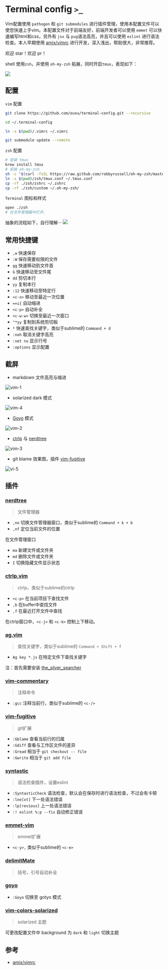 #  Terminal config `>_`


Vim配置使用 `pathogen` 和 `git submodules` 进行插件管理，使用本配置文件可以使您快速上手vim。本配置文件对于前端友好，前端开发者可以使用 `emmet` 可以快速编写html和css，另外有 `jsx` 与 `pug`语法高亮，并且可以使用 `eslint` 进行语法检查。本人早期使用 [amix/vimrc](https://github.com/amix/vimrc) 进行开发，深入浅出，帮助很大，非常推荐。

欢迎 star！欢迎 pr！

shell 使用`zsh`，并使用 `oh-my-zsh` 拓展，同时开启`tmux`，表现如下：

![](https://ooo.0o0.ooo/2017/07/01/5957b3c1e3fad.png)

## 配置
`vim` 配置

```bash
git clone https://github.com/ouxu/terminal-config.git --recursive

cd ~/.terminal-config

ln -s $(pwd)/.vimrc ~/.vimrc

git submodule update --remote
```

`zsh` 配置

```bash
# 安装 tmux
brew install tmux
# 安装 oh-my-zsh
sh -c "$(curl -fsSL https://raw.github.com/robbyrussell/oh-my-zsh/master/tools/install.sh)"
ln -s $(pwd)/zsh/tmux.conf ~/.tmux.conf
cp -rf ./zsh/zshrc ~/.zshrc
cp -rf ./zsh/custom ~/.oh-my-zsh/
```


`Terminal` 图标和样式

```bash
open ./zsh
# 在文件管理器中打开，
```

抽象的流程如下，自行理解···
![](https://ooo.0o0.ooo/2017/07/01/5957b6dbc93b2.png)

## 常用快捷键

+ `,w` 快速保存
+ `:W` 保存需要权限的文件
+ `gg` 快速移动到文件首
+ `G` 快速移动至文件尾
+ `dd` 剪切本行
+ `yy` 复制本行
+ `:12` 快速移动至特定行
+ `<c-o>` 移动至最近一次位置
+ `==i{` 自动缩进
+ `<c-p>` 自动补全
+ `<c-w-w>` 切换至最近一次窗口
+ `"*yy` 复制到系统剪切板
+ `*` 快速查找关键字，类似于sublime的 `Command + d`
+ `:noh` 取消关键字高亮
+ `:set nu` 显示行号
+ `:options` 显示配置

## 截屏
+ markdown 文件高亮与缩进

![vim-1](https://raw.githubusercontent.com/shfshanyue/vim-config/master/screenshots/vim-1.png)

+ solarized dark 模式

![vim-4](https://raw.githubusercontent.com/shfshanyue/vim-config/master/screenshots/vim-4.png)

+ [Goyo](https://github.com/junegunn/goyo.vim) 模式

![vim-2](https://raw.githubusercontent.com/shfshanyue/vim-config/master/screenshots/vim-2.png)

+ [ctrlp](https://github.com/kien/ctrlp.vim) 与 [nerdtree](https://github.com/scrooloose/nerdtree)

![vim-3](https://raw.githubusercontent.com/shfshanyue/vim-config/master/screenshots/vim-3.png)

+ git blame 效果图，插件 [vim-fugitive](https://github.com/tpope/vim-fugitive)

![vi-5](https://raw.githubusercontent.com/shfshanyue/vim-config/master/screenshots/vim-5.png)

## 插件

### [nerdtree](https://github.com/scrooloose/nerdtree)
> 文件管理器

+ `,nn` 切换文件管理器窗口，类似于sublime的 `Command + k + b`
+ `,nf` 定位当前文件的位置

在文件管理窗口

+ `ma` 新建文件或文件夹
+ `md` 删除文件或文件夹
+ `I` 切换隐藏文件显示状态

### [ctrlp.vim](https://github.com/kien/ctrlp.vim)
> ctrlp，类似于sublime的ctrlp

+ `<c-p>` 在当前项目下查找文件
+ `,b` 在buffer中查找文件
+ `,f` 在最近打开文件中查找

在ctrlp窗口中，`<c-j>` 和 `<c-k>` 控制上下移动。

### [ag.vim](https://github.com/rking/ag.vim)
> 查找关键字，类似于sublime的 `Command + Shift + f`

+ `Ag key *.js` 在特定文件下查找关键字

注：首先需要安装 [the_silver_searcher](https://github.com/ggreer/the_silver_searcher)

### [vim-commentary](https://github.com/tpope/vim-commentary)
> 注释命令

+ `:gcc` 注释当前行，类似于sublime的 `<c-/>`

### [vim-fugitive](https://github.com/tpope/vim-fugitive)
> git扩展

+ `:Gblame` 查看当前行的归属
+ `:Gdiff` 查看与工作区文件的差异
+ `:Gread` 相当于 `git checkout -- file`
+ `:Gwrite` 相当于 `git add file`

### [syntastic](https://github.com/vim-syntastic/syntastic)
> 语法检查插件，设置eslint

+ `:SyntasticCheck` 语法检查，默认会在保存时进行语法检查，不过会有卡顿
+ `:lne[xt]` 下一处语法错误
+ `:lp[revious]` 上一处语法错误
+ `:! eslint %:p --fix` 自动修正错误

### [emmet-vim](https://github.com/mattn/emmet-vim)
> emmet扩展

+ `<c-y>,` 类似于sublime的 `<c-e>`

### [delimitMate](https://github.com/Raimondi/delimitMate)
> 括号，引号自动补全

### [goyo](https://github.com/junegunn/goyo.vim)

+ `:Goyo` 切换至 gotyo 模式

### [vim-colors-solarized](https://github.com/altercation/vim-colors-solarized)
> solarized 主题

可更改配置文件中 background 为 `dark` 和 `light` 切换主题

## 参考

+ [amix/vimrc](https://github.com/amix/vimrc)
